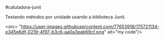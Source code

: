 #caluladora-junit

Testando métodos por unidade usando a biblioteca Junit.

<src= "https://user-images.githubusercontent.com/77653918/175721134-e345e6df-0219-4f97-b3c6-aa0a3eab69cf.png" alt="my code"/>
